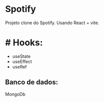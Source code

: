 # Spotify

Projeto clone do Spotify. Usando React + vite.

# # Hooks:

* useState
* useEffect
* useRef
 ## Banco de dados:
  MongoDb
